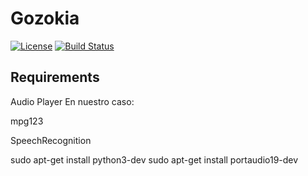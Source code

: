 Gozokia
=======

[![License](http://img.shields.io/:license-mit-blue.svg)](http://doge.mit-license.org)
[![Build Status](https://travis-ci.org/avara1986/gozokia.svg)](https://travis-ci.org/avara1986/gozokia)

Requirements
------------

Audio Player
En nuestro caso:

mpg123

SpeechRecognition

sudo apt-get install python3-dev
sudo apt-get install portaudio19-dev


